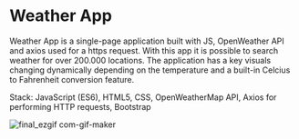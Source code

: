 # Weather App

Weather App is a single-page application built with JS, OpenWeather API and axios used for a https request. With this app it is possible to search weather for over 200.000 locations. The application has a key visuals changing dynamically depending on the temperature and a built-in Celcius to Fahrenheit conversion feature.

Stack: JavaScript (ES6), HTML5, CSS, OpenWeatherMap API, Axios for performing HTTP requests, Bootstrap


![final_ezgif com-gif-maker](https://user-images.githubusercontent.com/93949569/189343675-978da68d-057f-4efd-98d7-c14ea820b43d.gif)

